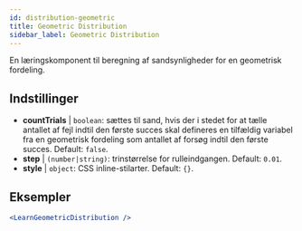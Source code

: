 ```yaml
---
id: distribution-geometric
title: Geometric Distribution
sidebar_label: Geometric Distribution
---
```


En læringskomponent til beregning af sandsynligheder for en geometrisk fordeling.

## Indstillinger

* __countTrials__ | `boolean`: sættes til sand, hvis der i stedet for at tælle antallet af fejl indtil den første succes skal defineres en tilfældig variabel fra en geometrisk fordeling som antallet af forsøg indtil den første succes. Default: `false`.
* __step__ | `(number|string)`: trinstørrelse for rulleindgangen. Default: `0.01`.
* __style__ | `object`: CSS inline-stilarter. Default: `{}`.


## Eksempler

```jsx live
<LearnGeometricDistribution />
```

